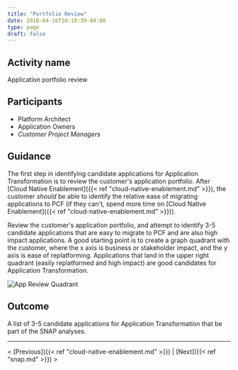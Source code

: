 ```yaml
---
title: "Portfolio Review"
date: 2018-04-16T10:10:39-04:00
type: page
draft: false
---
```

## Activity name
Application portfolio review

## Participants
- Platform Architect
- Application Owners
- _Customer Project Managers_

## Guidance
The first step in identifying candidate applications for Application Transformation is to review the customer's application portfolio.  After [Cloud Native Enablement]({{< ref "cloud-native-enablement.md" >}}), the customer _should_ be able to identify the relative ease of migrating applications to PCF (if they can't, spend more time on [Cloud Native Enablement]({{< ref "cloud-native-enablement.md" >}})).

Review the customer's application portfolio, and attempt to identify 3-5 candidate applications that are easy to migrate to PCF and are also high impact applications.  A good starting point is to create a graph quadrant with the customer, where the x axis is business or stakeholder impact, and the y axis is ease of replatforming.  Applications that land in the upper right quadrant (easily replatformed and high impact) are good candidates for Application Transformation.

![App Review Quadrant](/images/app-review-quadrant.jpg)

## Outcome
A list of 3-5 candidate applications for Application Transformation that be part of the SNAP analyses.

---
< [Previous]({{< ref "cloud-native-enablement.md" >}}) | [Next]({{< ref "snap.md" >}}) >

